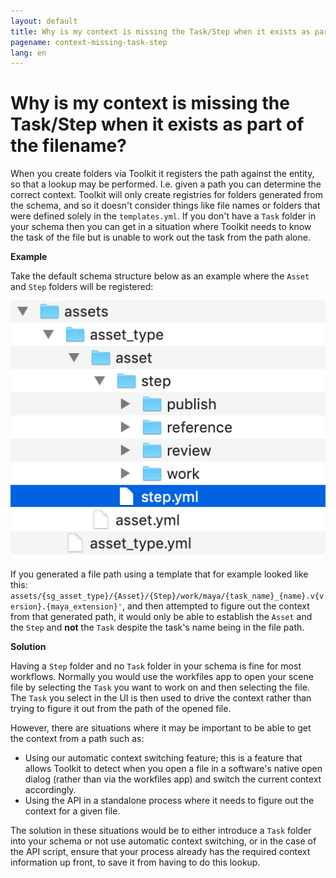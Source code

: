 ```yaml
---
layout: default
title: Why is my context is missing the Task/Step when it exists as part of the filename?
pagename: context-missing-task-step
lang: en
---
```


# Why is my context is missing the Task/Step when it exists as part of the filename?

When you create folders via Toolkit it registers the path against the entity, so that a lookup may be performed. I.e. given a path you can determine the correct context.
Toolkit will only create registries for folders generated from the schema, and so it doesn't consider things like file names or folders that were defined solely in the `templates.yml`.
If you don't have a `Task` folder in your schema then you can get in a situation where Toolkit needs to know the task of the file but is unable to work out the task from the path alone.

**Example**

Take the default schema structure below as an example where the `Asset` and `Step` folders will be registered:

![Default Asset schema](./images/asset-schema.png)

If you generated a file path using a template that for example looked like this: `assets/{sg_asset_type}/{Asset}/{Step}/work/maya/{task_name}_{name}.v{version}.{maya_extension}'`, and then attempted to figure out the context from that generated path, it would only be able to establish the `Asset` and the `Step` and **not** the `Task` despite the task's name being in the file path.

**Solution**

Having a `Step` folder and no `Task` folder in your schema is fine for most workflows. Normally you would use the workfiles app to open your scene file by selecting the `Task` you want to work on and then selecting the file. The `Task` you select in the UI is then used to drive the context rather than trying to figure it out from the path of the opened file.

However, there are situations where it may be important to be able to get the context from a path such as:

- Using our automatic context switching feature; this is a feature that allows Toolkit to detect when you open a file in a software's native open dialog (rather than via the workfiles app) and switch the current context accordingly.
- Using the API in a standalone process where it needs to figure out the context for a given file.

The solution in these situations would be to either introduce a `Task` folder into your schema or not use automatic context switching, or in the case of the API script, ensure that your process already has the required context information up front, to save it from having to do this lookup.